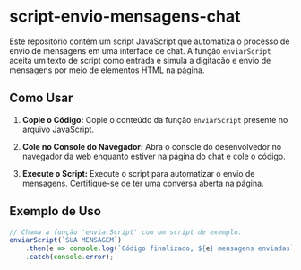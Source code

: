 # script-envio-mensagens-chat

Este repositório contém um script JavaScript que automatiza o processo de envio de mensagens em uma interface de chat. A função `enviarScript` aceita um texto de script como entrada e simula a digitação e envio de mensagens por meio de elementos HTML na página.

## Como Usar

1. **Copie o Código:** Copie o conteúdo da função `enviarScript` presente no arquivo JavaScript.

2. **Cole no Console do Navegador:** Abra o console do desenvolvedor no navegador da web enquanto estiver na página do chat e cole o código.

3. **Execute o Script:** Execute o script para automatizar o envio de mensagens. Certifique-se de ter uma conversa aberta na página.

## Exemplo de Uso

```javascript
// Chama a função 'enviarScript' com um script de exemplo.
enviarScript(`SUA MENSAGEM`)
    .then(e => console.log(`Código finalizado, ${e} mensagens enviadas`))
    .catch(console.error);
